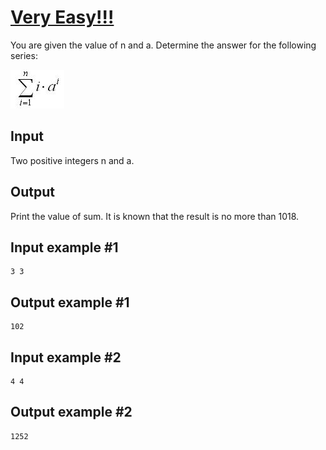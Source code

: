 # [Very Easy!!!](https://www.e-olymp.com/en/contests/9680/problems/85017)
You are given the value of n and a. Determine the answer for the following series:

![prb1210](1283721632.JPG)

## Input
Two positive integers n and a.

## Output
Print the value of sum. It is known that the result is no more than 1018.

## Input example #1
```
3 3
```

## Output example #1
```
102
```

## Input example #2
```
4 4
```

## Output example #2
```
1252
```
